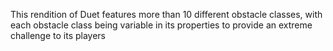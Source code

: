 This rendition of Duet features more than 10 different obstacle classes, with each obstacle class being variable in its properties to provide an extreme challenge to its players
